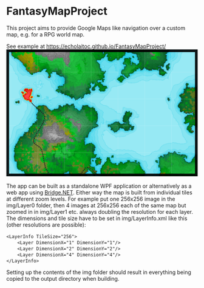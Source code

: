 # FantasyMapProject

This project aims to provide Google Maps like navigation over a custom map, e.g. for a RPG world map.

See example at https://echolaitoc.github.io/FantasyMapProject/
![map screenshot](https://raw.githubusercontent.com/Echolaitoc/FantasyMapProject/master/doc/readme_preview.png)

The app can be built as a standalone WPF application or alternatively as a web app using [Bridge.NET](https://bridge.net/).
Either way the map is built from individual tiles at different zoom levels. For example put one 256x256 image in the img/Layer0 folder, then 4 images at 256x256 each of the same map but zoomed in in img/Layer1 etc. always doubling the resolution for each layer. The dimensions and tile size have to be set in img/LayerInfo.xml like this (other resolutions are possible):
```
<LayerInfo TileSize="256">
	<Layer DimensionX="1" DimensionY="1"/>
	<Layer DimensionX="2" DimensionY="2"/>
	<Layer DimensionX="4" DimensionY="4"/>
</LayerInfo>
```

Setting up the contents of the img folder should result in everything being copied to the output directory when building.